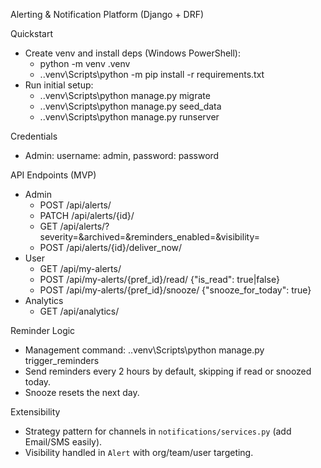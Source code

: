 Alerting & Notification Platform (Django + DRF)

Quickstart
- Create venv and install deps (Windows PowerShell):
  - python -m venv .venv
  - .\.venv\Scripts\python -m pip install -r requirements.txt
- Run initial setup:
  - .\.venv\Scripts\python manage.py migrate
  - .\.venv\Scripts\python manage.py seed_data
  - .\.venv\Scripts\python manage.py runserver

Credentials
- Admin: username: admin, password: password

API Endpoints (MVP)
- Admin
  - POST /api/alerts/
  - PATCH /api/alerts/{id}/
  - GET /api/alerts/?severity=&archived=&reminders_enabled=&visibility=
  - POST /api/alerts/{id}/deliver_now/
- User
  - GET /api/my-alerts/
  - POST /api/my-alerts/{pref_id}/read/ {"is_read": true|false}
  - POST /api/my-alerts/{pref_id}/snooze/ {"snooze_for_today": true}
- Analytics
  - GET /api/analytics/

Reminder Logic
- Management command: .\.venv\Scripts\python manage.py trigger_reminders
- Send reminders every 2 hours by default, skipping if read or snoozed today.
- Snooze resets the next day.

Extensibility
- Strategy pattern for channels in `notifications/services.py` (add Email/SMS easily).
- Visibility handled in `Alert` with org/team/user targeting.


